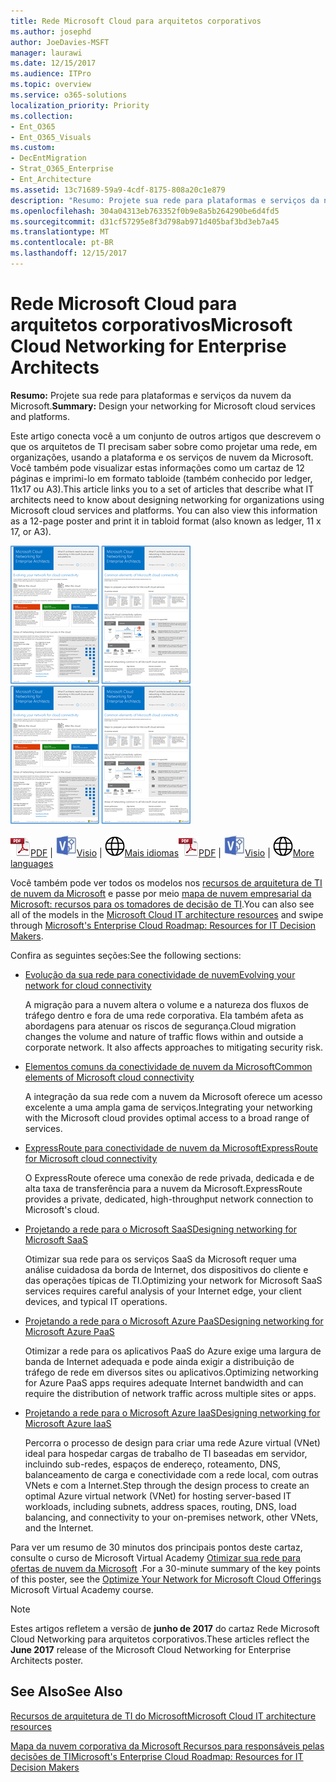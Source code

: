 ```yaml
---
title: Rede Microsoft Cloud para arquitetos corporativos
ms.author: josephd
author: JoeDavies-MSFT
manager: laurawi
ms.date: 12/15/2017
ms.audience: ITPro
ms.topic: overview
ms.service: o365-solutions
localization_priority: Priority
ms.collection:
- Ent_O365
- Ent_O365_Visuals
ms.custom:
- DecEntMigration
- Strat_O365_Enterprise
- Ent_Architecture
ms.assetid: 13c71689-59a9-4cdf-8175-808a20c1e879
description: "Resumo: Projete sua rede para plataformas e serviços da nuvem da Microsoft."
ms.openlocfilehash: 304a04313eb763352f0b9e8a5b264290be6d4fd5
ms.sourcegitcommit: d31cf57295e8f3d798ab971d405baf3bd3eb7a45
ms.translationtype: MT
ms.contentlocale: pt-BR
ms.lasthandoff: 12/15/2017
---
```

# <a name="microsoft-cloud-networking-for-enterprise-architects"></a><span data-ttu-id="52ffd-103">Rede Microsoft Cloud para arquitetos corporativos</span><span class="sxs-lookup"><span data-stu-id="52ffd-103">Microsoft Cloud Networking for Enterprise Architects</span></span>

 <span data-ttu-id="52ffd-104">**Resumo:** Projete sua rede para plataformas e serviços da nuvem da Microsoft.</span><span class="sxs-lookup"><span data-stu-id="52ffd-104">**Summary:** Design your networking for Microsoft cloud services and platforms.</span></span>
  
<span data-ttu-id="52ffd-p101">Este artigo conecta você a um conjunto de outros artigos que descrevem o que os arquitetos de TI precisam saber sobre como projetar uma rede, em organizações, usando a plataforma e os serviços de nuvem da Microsoft. Você também pode visualizar estas informações como um cartaz de 12 páginas e imprimi-lo em formato tabloide (também conhecido por ledger, 11x17 ou A3).</span><span class="sxs-lookup"><span data-stu-id="52ffd-p101">This article links you to a set of articles that describe what IT architects need to know about designing networking for organizations using Microsoft cloud services and platforms. You can also view this information as a 12-page poster and print it in tabloid format (also known as ledger, 11 x 17, or A3).</span></span>
  
<span data-ttu-id="52ffd-107">[![Thumb imagem para modelo de rede do Microsoft cloud](images/95e8ab6a-b4d0-4836-acc1-b0b77ebf46e6.png)  
](https://go.microsoft.com/fwlink/p/?linkid=842073)</span><span class="sxs-lookup"><span data-stu-id="52ffd-107">[![Thumb image for Microsoft cloud networking model](images/95e8ab6a-b4d0-4836-acc1-b0b77ebf46e6.png)  
](https://go.microsoft.com/fwlink/p/?linkid=842073)</span></span>
  
<span data-ttu-id="52ffd-108">![Arquivo PDF](images/ITPro_Other_PDFicon.png)[PDF](https://go.microsoft.com/fwlink/p/?linkid=842073) | ![Arquivo do Visio](images/ITPro_Other_VisioIcon.jpg)[Visio](https://go.microsoft.com/fwlink/p/?linkid=842074) | ![Ver uma página com as versões em outros idiomas](images/e16c992d-b0f8-48ae-bf44-db7a9fcaab9e.png)[Mais idiomas](https://www.microsoft.com/download/details.aspx?id=54425)</span><span class="sxs-lookup"><span data-stu-id="52ffd-108">![PDF file](images/ITPro_Other_PDFicon.png)[PDF](https://go.microsoft.com/fwlink/p/?linkid=842073) | ![Visio file](images/ITPro_Other_VisioIcon.jpg)[Visio](https://go.microsoft.com/fwlink/p/?linkid=842074) | ![See a page with versions in additional languages](images/e16c992d-b0f8-48ae-bf44-db7a9fcaab9e.png)[More languages](https://www.microsoft.com/download/details.aspx?id=54425)</span></span>
  
<span data-ttu-id="52ffd-109">Você também pode ver todos os modelos nos [recursos de arquitetura de TI de nuvem da Microsoft](microsoft-cloud-it-architecture-resources.md) e passe por meio [mapa de nuvem empresarial da Microsoft: recursos para os tomadores de decisão de TI](https://aka.ms/cloudarchitecture).</span><span class="sxs-lookup"><span data-stu-id="52ffd-109">You can also see all of the models in the [Microsoft Cloud IT architecture resources](microsoft-cloud-it-architecture-resources.md) and swipe through [Microsoft's Enterprise Cloud Roadmap: Resources for IT Decision Makers](https://aka.ms/cloudarchitecture).</span></span>
  
<span data-ttu-id="52ffd-110">Confira as seguintes seções:</span><span class="sxs-lookup"><span data-stu-id="52ffd-110">See the following sections:</span></span>
  
- [<span data-ttu-id="52ffd-111">Evolução da sua rede para conectividade de nuvem</span><span class="sxs-lookup"><span data-stu-id="52ffd-111">Evolving your network for cloud connectivity</span></span>](evolving-your-network-for-cloud-connectivity.md)
    
    <span data-ttu-id="52ffd-p102">A migração para a nuvem altera o volume e a natureza dos fluxos de tráfego dentro e fora de uma rede corporativa. Ela também afeta as abordagens para atenuar os riscos de segurança.</span><span class="sxs-lookup"><span data-stu-id="52ffd-p102">Cloud migration changes the volume and nature of traffic flows within and outside a corporate network. It also affects approaches to mitigating security risk.</span></span>
    
- [<span data-ttu-id="52ffd-114">Elementos comuns da conectividade de nuvem da Microsoft</span><span class="sxs-lookup"><span data-stu-id="52ffd-114">Common elements of Microsoft cloud connectivity</span></span>](common-elements-of-microsoft-cloud-connectivity.md)
    
    <span data-ttu-id="52ffd-115">A integração da sua rede com a nuvem da Microsoft oferece um acesso excelente a uma ampla gama de serviços.</span><span class="sxs-lookup"><span data-stu-id="52ffd-115">Integrating your networking with the Microsoft cloud provides optimal access to a broad range of services.</span></span>
    
- [<span data-ttu-id="52ffd-116">ExpressRoute para conectividade de nuvem da Microsoft</span><span class="sxs-lookup"><span data-stu-id="52ffd-116">ExpressRoute for Microsoft cloud connectivity</span></span>](expressroute-for-microsoft-cloud-connectivity.md)
    
    <span data-ttu-id="52ffd-117">O ExpressRoute oferece uma conexão de rede privada, dedicada e de alta taxa de transferência para a nuvem da Microsoft.</span><span class="sxs-lookup"><span data-stu-id="52ffd-117">ExpressRoute provides a private, dedicated, high-throughput network connection to Microsoft's cloud.</span></span>
    
- [<span data-ttu-id="52ffd-118">Projetando a rede para o Microsoft SaaS</span><span class="sxs-lookup"><span data-stu-id="52ffd-118">Designing networking for Microsoft SaaS</span></span>](designing-networking-for-microsoft-saas.md)
    
    <span data-ttu-id="52ffd-119">Otimizar sua rede para os serviços SaaS da Microsoft requer uma análise cuidadosa da borda de Internet, dos dispositivos do cliente e das operações típicas de TI.</span><span class="sxs-lookup"><span data-stu-id="52ffd-119">Optimizing your network for Microsoft SaaS services requires careful analysis of your Internet edge, your client devices, and typical IT operations.</span></span>
    
- [<span data-ttu-id="52ffd-120">Projetando a rede para o Microsoft Azure PaaS</span><span class="sxs-lookup"><span data-stu-id="52ffd-120">Designing networking for Microsoft Azure PaaS</span></span>](designing-networking-for-microsoft-azure-paas.md)
    
    <span data-ttu-id="52ffd-121">Otimizar a rede para os aplicativos PaaS do Azure exige uma largura de banda de Internet adequada e pode ainda exigir a distribuição de tráfego de rede em diversos sites ou aplicativos.</span><span class="sxs-lookup"><span data-stu-id="52ffd-121">Optimizing networking for Azure PaaS apps requires adequate Internet bandwidth and can require the distribution of network traffic across multiple sites or apps.</span></span>
    
- [<span data-ttu-id="52ffd-122">Projetando a rede para o Microsoft Azure IaaS</span><span class="sxs-lookup"><span data-stu-id="52ffd-122">Designing networking for Microsoft Azure IaaS</span></span>](designing-networking-for-microsoft-azure-iaas.md)
    
    <span data-ttu-id="52ffd-123">Percorra o processo de design para criar uma rede Azure virtual (VNet) ideal para hospedar cargas de trabalho de TI baseadas em servidor, incluindo sub-redes, espaços de endereço, roteamento, DNS, balanceamento de carga e conectividade com a rede local, com outras VNets e com a Internet.</span><span class="sxs-lookup"><span data-stu-id="52ffd-123">Step through the design process to create an optimal Azure virtual network (VNet) for hosting server-based IT workloads, including subnets, address spaces, routing, DNS, load balancing, and connectivity to your on-premises network, other VNets, and the Internet.</span></span>
    
<span data-ttu-id="52ffd-124">Para ver um resumo de 30 minutos dos principais pontos deste cartaz, consulte o curso de Microsoft Virtual Academy [Otimizar sua rede para ofertas de nuvem da Microsoft](https://mva.microsoft.com/en-US/training-courses/optimize-your-network-for-microsoft-cloud-offerings-17743) .</span><span class="sxs-lookup"><span data-stu-id="52ffd-124">For a 30-minute summary of the key points of this poster, see the [Optimize Your Network for Microsoft Cloud Offerings](https://mva.microsoft.com/en-US/training-courses/optimize-your-network-for-microsoft-cloud-offerings-17743) Microsoft Virtual Academy course.</span></span>
  
> [!NOTE]
> <span data-ttu-id="52ffd-125">Estes artigos refletem a versão de **junho de 2017** do cartaz Rede Microsoft Cloud Networking para arquitetos corporativos.</span><span class="sxs-lookup"><span data-stu-id="52ffd-125">These articles reflect the **June 2017** release of the Microsoft Cloud Networking for Enterprise Architects poster.</span></span>
  
## <a name="see-also"></a><span data-ttu-id="52ffd-126">See Also</span><span class="sxs-lookup"><span data-stu-id="52ffd-126">See Also</span></span>

[<span data-ttu-id="52ffd-127">Recursos de arquitetura de TI do Microsoft</span><span class="sxs-lookup"><span data-stu-id="52ffd-127">Microsoft Cloud IT architecture resources</span></span>](microsoft-cloud-it-architecture-resources.md)

[<span data-ttu-id="52ffd-128">Mapa da nuvem corporativa da Microsoft Recursos para responsáveis pelas decisões de TI</span><span class="sxs-lookup"><span data-stu-id="52ffd-128">Microsoft's Enterprise Cloud Roadmap: Resources for IT Decision Makers</span></span>](https://sway.com/FJ2xsyWtkJc2taRD)



